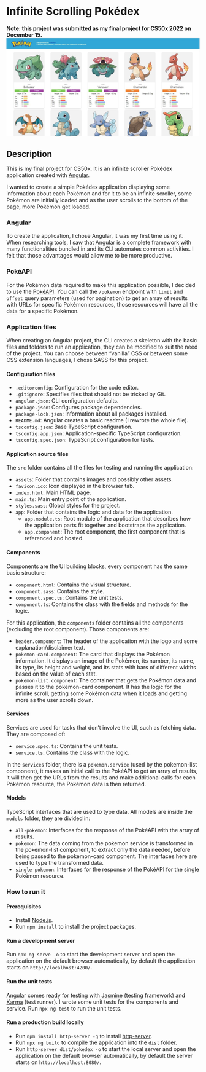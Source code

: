 # Infinite Scrolling Pokédex

**Note: this project was submitted as my final project for CS50x 2022 on December 15.**
![Image](docs/image.jpg)

## Description

This is my final project for CS50x. It is an infinite scroller Pokédex application created with [Angular](https://angular.io/).

I wanted to create a simple Pokédex application displaying some information about each Pokémon and for it to be an infinite scroller, some Pokémon are initially loaded and as the user scrolls to the bottom of the page, more Pokémon get loaded.

### Angular

To create the application, I chose Angular, it was my first time using it. When researching tools, I saw that Angular is a complete framework with many functionalities bundled in and its CLI automates common activities. I felt that those advantages would allow me to be more productive.

### PokéAPI

For the Pokémon data required to make this application possible, I decided to use the [PokéAPI](https://pokeapi.co/). You can call the `/pokemon` endpoint with `limit` and `offset` query parameters (used for pagination) to get an array of results with URLs for specific Pokémon resources, those resources will have all the data for a specific Pokémon.

### Application files

When creating an Angular project, the CLI creates a skeleton with the basic files and folders to run an application, they can be modified to suit the need of the project. You can choose between “vanilla” CSS or between some CSS extension languages, I chose SASS for this project.

#### Configuration files

- `.editorconfig`: Configuration for the code editor.
- `.gitignore`: Specifies files that should not be tricked by Git.
- `angular.json`: CLI configuration defaults.
- `package.json`: Configures package dependencies.
- `package-lock.json`: Information about all packages installed.
- `README.md`: Angular creates a basic readme (I rewrote the whole file).
- `tsconfig.json`: Base TypeScript configuration.
- `tsconfig.app.json`: Application-specific TypeScript configuration.
- `tsconfig.spec.json`: TypeScript configuration for tests.

#### Application source files

The `src` folder contains all the files for testing and running the application:

- `assets`: Folder that contains images and possibly other assets.
- `favicon.ico`: Icon displayed in the browser tab.
- `index.html`: Main HTML page.
- `main.ts`: Main entry point of the application.
- `styles.sass`: Global styles for the project.
- `app`: Folder that contains the logic and data for the application.
  - `app.module.ts`: Root module of the application that describes how the application parts fit together and bootstraps the application.
  - `app.component`: The root component, the first component that is referenced and hosted.

#### Components

Components are the UI building blocks, every component has the same basic structure:

- `component.html`: Contains the visual structure.
- `component.sass`: Contains the style.
- `component.spec.ts`: Contains the unit tests.
- `component.ts`: Contains the class with the fields and methods for the logic.

For this application, the `components` folder contains all the components (excluding the root component). Those components are:

- `header.component`: The header of the application with the logo and some explanation/disclaimer text.
- `pokemon-card.component`: The card that displays the Pokémon information. It displays an image of the Pokémon, its number, its name, its type, its height and weight, and its stats with bars of different widths based on the value of each stat.
- `pokemon-list.component`: The container that gets the Pokémon data and passes it to the pokemon-card component. It has the logic for the infinite scroll, getting some Pokémon data when it loads and getting more as the user scrolls down.

#### Services

Services are used for tasks that don’t involve the UI, such as fetching data. They are composed of:

- `service.spec.ts`: Contains the unit tests.
- `service.ts`: Contains the class with the logic.

In the `services` folder, there is a `pokemon.service` (used by the pokemon-list component), it makes an initial call to the PokéAPI to get an array of results, it will then get the URLs from the results and make additional calls for each Pokémon resource, the Pokémon data is then returned.

#### Models

TypeScript interfaces that are used to type data. All models are inside the `models` folder, they are divided in:

- `all-pokemon`: Interfaces for the response of the PokéAPI with the array of results.
- `pokemon`: The data coming from the pokemon service is transformed in the pokemon-list component, to extract only the data needed, before being passed to the pokemon-card component. The interfaces here are used to type the transformed data.
- `single-pokemon`: Interfaces for the response of the PokéAPI for the single Pokémon resource.

### How to run it

#### Prerequisites

- Install [Node.js](https://nodejs.org/en/).
- Run `npm install` to install the project packages.

#### Run a development server

Run `npx ng serve -o` to start the development server and open the application on the default browser automatically, by default the application starts on `http://localhost:4200/`.

#### Run the unit tests

Angular comes ready for testing with [Jasmine](https://jasmine.github.io/) (testing framework) and [Karma](https://karma-runner.github.io/latest/index.html) (test runner). I wrote some unit tests for the components and service. Run `npx ng test` to run the unit tests.

#### Run a production build locally

- Run `npm install http-server -g` to install [http-server](https://www.npmjs.com/package/http-server).
- Run `npx ng build` to compile the application into the `dist` folder.
- Run `http-server dist/pokedex -o` to start the local server and open the application on the default browser automatically, by default the server starts on `http://localhost:8080/`.
